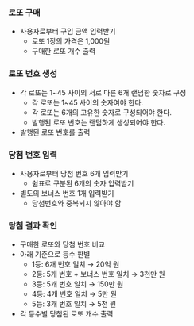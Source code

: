 ### 로또 구매

- 사용자로부터 구입 금액 입력받기
  - 로또 1장의 가격은 1,000원
  - 구매한 로또 개수 출력

### 로또 번호 생성

- 각 로또는 1~45 사이의 서로 다른 6개 랜덤한 숫자로 구성
  - 각 로또는 1~45 사이의 숫자여야 한다.
  - 각 로또는 6개의 고유한 숫자로 구성되어야 한다.
  - 발행된 로또 번호는 랜덤하게 생성되어야 한다.
- 발행된 로또 번호를 출력

### 당첨 번호 입력

- 사용자로부터 당첨 번호 6개 입력받기
  - 쉼표로 구분된 6개의 숫자 입력받기
- 별도의 보너스 번호 1개 입력받기
  - 당첨번호와 중복되지 않아야 함

### 당첨 결과 확인

- 구매한 로또와 당첨 번호 비교
- 아래 기준으로 등수 판별
  - 1등: 6개 번호 일치 → 20억 원
  - 2등: 5개 번호 + 보너스 번호 일치 → 3천만 원
  - 3등: 5개 번호 일치 → 150만 원
  - 4등: 4개 번호 일치 → 5만 원
  - 5등: 3개 번호 일치 → 5천 원
- 각 등수별 당첨된 로또 개수 출력
